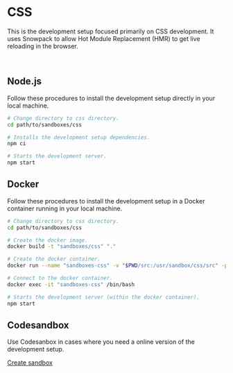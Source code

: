 # CSS

This is the development setup focused primarily on CSS development. It uses Snowpack to allow Hot Module Replacement (HMR) to get live reloading in the browser.

<br>

## Node.js

Follow these procedures to install the development setup directly in your local machine.

```bash
# Change directory to css directory.
cd path/to/sandboxes/css

# Installs the development setup dependencies.
npm ci

# Starts the development server.
npm start
```

## Docker

Follow these procedures to install the development setup in a Docker container running in your local machine.

```bash
# Change directory to css directory.
cd path/to/sandboxes/css

# Create the docker image.
docker build -t "sandboxes/css" "."

# Create the docker container.
docker run --name "sandboxes-css" -v "$PWD/src:/usr/sandbox/css/src" -p "80:80" --rm -td "sandboxes/css"

# Connect to the docker container.
docker exec -it "sandboxes-css" /bin/bash

# Starts the development server (within the docker container).
npm start
```

## Codesandbox

Use Codesanbox in cases where you need a online version of the development setup.

[Create sandbox](https://githubbox.com/johanwestling/sandboxes/tree/master/css)
